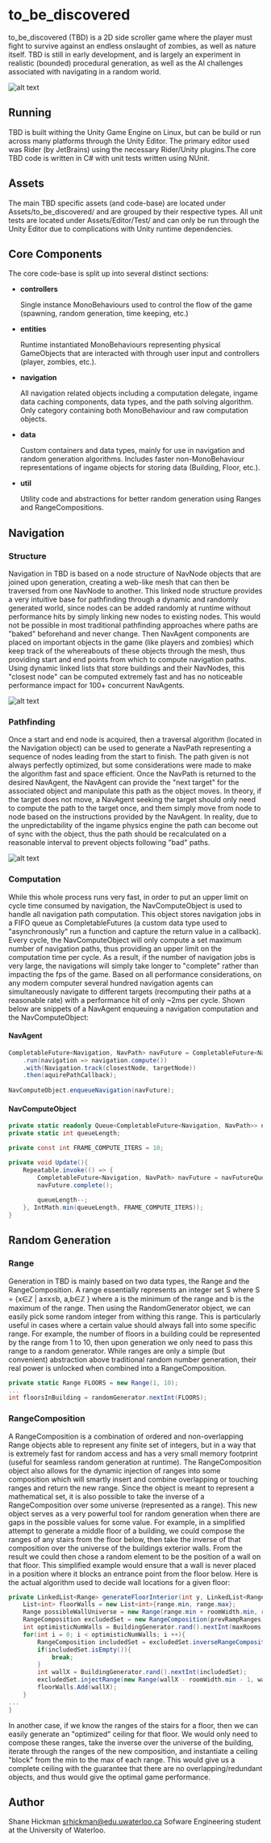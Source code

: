 to_be_discovered
========

to_be_discovered (TBD) is a 2D side scroller game where the player must fight to survive against an endless onslaught of zombies, as well as nature itself. TBD is still in early development, and is largely an experiment in realistic (bounded) procedural generation, as well as the AI challenges associated with navigating in a random world.

![alt text](img/main.png "Logo Title Text 1")


Running
-----

TBD is built withing the Unity Game Engine on Linux, but can be build or run across many platforms through the Unity Editor. The primary editor used was Rider (by JetBrains) using the necessary Rider/Unity plugins.The core TBD code is written in C# with unit tests written using NUnit.


Assets
-----

The main TBD specific assets (and code-base) are located under Assets/to_be_discovered/ and are grouped by their respective types. All unit tests are located under Assets/Editor/Test/ and can only be run through the Unity Editor due to complications with Unity runtime dependencies.


Core Components
-----

The core code-base is split up into several distinct sections:
* **controllers** 

	Single instance MonoBehaviours used to control the flow of the game (spawning, random generation, time keeping, etc.)

* **entities** 

	Runtime instantiated MonoBehaviours representing physical GameObjects that are interacted with through user input and controllers (player, zombies, etc.).

* **navigation** 

	All navigation related objects including a computation delegate, ingame data caching components, data types, and the path solving algorithm. Only category containing both MonoBehaviour and raw computation objects.

* **data** 

	Custom containers and data types, mainly for use in navigation and random generation algorithms. Includes faster non-MonoBehaviour representations of ingame objects for storing data (Building, Floor, etc.).

* **util** 

	Utility code and abstractions for better random generation using Ranges and RangeCompositions.


Navigation
-----

### Structure
Navigation in TBD is based on a node structure of NavNode objects that are joined upon generation, creating a web-like mesh that can then be traversed from one NavNode to another. This linked node structure provides a very intuitive base for pathfinding through a dynamic and randomly generated world, since nodes can be added randomly at runtime without performance hits by simply linking new nodes to existing nodes. This would not be possible in most traditional pathfinding approaches where paths are "baked" beforehand and never change. Then NavAgent components are placed on important objects in the game (like players and zombies) which keep track of the whereabouts of these objects through the mesh, thus providing start and end points from which to compute navigation paths. Using dynamic linked lists that store buildings and their NavNodes, this "closest node" can be computed extremely fast and has no noticeable performance impact for 100+ concurrent NavAgents.

![alt text](img/generation.png "Logo Title Text 1")

### Pathfinding
Once a start and end node is acquired, then a traversal algorithm (located in the Navigation object) can be used to generate a NavPath representing a sequence of nodes leading from the start to finish. The path given is not always perfectly optimized, but some considerations were made to make the algorithm fast and space efficient. Once the NavPath is returned to the desired NavAgent, the NavAgent can provide the "next target" for the associated object and manipulate this path as the object moves. In theory, if the target does not move, a NavAgent seeking the target should only need to compute the path to the target once, and them simply move from node to node based on the instructions provided by the NavAgent. In reality, due to the unpredictability of the ingame physics engine the path can become out of sync with the object, thus the path should be recalculated on a reasonable interval to prevent objects following "bad" paths.

![alt text](img/navigation.png "Logo Title Text 1")

### Computation
While this whole process runs very fast, in order to put an upper limit on cycle time consumed by navigation, the NavComputeObject is used to handle all navigation path computation. This object stores navigation jobs in a FIFO queue as CompletableFutures (a custom data type used to "asynchronously" run a function and capture the return value in a callback). Every cycle, the NavComputeObject will only compute a set maximum number of navigation paths, thus providing an upper limit on the computation time per cycle. As a result, if the number of navigation jobs is very large, the navigations will simply take longer to "complete" rather than impacting the fps of the game. Based on all performance considerations, on any modern computer several hundred navigation agents can simultaneously navigate to different targets (recomputing their paths at a reasonable rate) with a performance hit of only ~2ms per cycle. Shown below are snippets of a NavAgent enqueuing a navigation computation and the NavComputeObject:
#### NavAgent
```cs
CompletableFuture<Navigation, NavPath> navFuture = CompletableFuture<Navigation, NavPath>
	.run(navigation => navigation.compute())
	.with(Navigation.track(closestNode, targetNode))
	.then(aquirePathCallback);
			
NavComputeObject.enqueueNavigation(navFuture);
```
#### NavComputeObject
```cs
private static readonly Queue<CompletableFuture<Navigation, NavPath>> navFutureQueue = new Queue<CompletableFuture<Navigation, NavPath>>();
private static int queueLength;

private const int FRAME_COMPUTE_ITERS = 10;

private void Update(){
	Repeatable.invoke(() => {
		CompletableFuture<Navigation, NavPath> navFuture = navFutureQueue.Dequeue();
		navFuture.complete();
	
		queueLength--;
	}, IntMath.min(queueLength, FRAME_COMPUTE_ITERS));
}
```

Random Generation
-----

### Range
Generation in TBD is mainly based on two data types, the Range and the RangeComposition. A range essentially represents an integer set S where S = {x∈ℤ | a≤x≤b, a,b∈ℤ } where a is the minimum of the range and b is the maximum of the range. Then using the RandomGenerator object, we can easily pick some random integer from withing this range. This is particularly useful in cases where a certain value should always fall into some specific range. For example, the number of floors in a building could be represented by the range from 1 to 10, then upon generation we only need to pass this range to a random generator. While ranges are only a simple (but convenient) abstraction above traditional random number generation, their real power is unlocked when combined into a RangeComposition. 
```cs
private static Range FLOORS = new Range(1, 10);
...
int floorsInBuilding = randomGenerator.nextInt(FLOORS);
```

### RangeComposition
A RangeComposition is a combination of ordered and non-overlapping Range objects able to represent any finite set of integers, but in a way that is extremely fast for random access and has a very small memory footprint (useful for seamless random generation at runtime). The RangeComposition object also allows for the dynamic injection of ranges into some composition which will smartly insert and combine overlapping or touching ranges and return the new range. Since the object is meant to represent a mathematical set, it is also possible to take the inverse of a RangeComposition over some universe (represented as a range). This new object serves as a very powerful tool for random generation when there are gaps in the possible values for some value. For example, in a simplified attempt to generate a middle floor of a building, we could compose the ranges of any stairs from the floor below, then take the inverse of that composition over the universe of the buildings exterior walls. From the result we could then chose a random element to be the position of a wall on that floor. This simplified example would ensure that a wall is never placed in a position where it blocks an entrance point from the floor below. Here is the actual algorithm used to decide wall locations for a given floor:
```cs
private LinkedList<Range> generateFloorInterior(int y, LinkedList<Range> prevRampRanges){
	List<int> floorWalls = new List<int>{range.min, range.max};
	Range possibleWallUniverse = new Range(range.min + roomWidth.min, range.max - roomWidth.min);
	RangeComposition excludedSet = new RangeComposition(prevRampRanges);
	int optimisticNumWalls = BuildingGenerator.rand().nextInt(maxRooms, x => Mathf.Pow(x, 2f));
	for(int i = 0; i < optimisticNumWalls; i ++){
		RangeComposition includedSet = excludedSet.inverseRangeComposition(possibleWallUniverse);
		if(includedSet.isEmpty()){
			break;
		}
		int wallX = BuildingGenerator.rand().nextInt(includedSet);
		excludedSet.injectRange(new Range(wallX - roomWidth.min - 1, wallX + roomWidth.min + 1));
		floorWalls.Add(wallX);
	}
...
}
```
In another case, if we know the ranges of the stairs for a floor, then we can easily generate an "optimized" ceiling for that floor. We would only need to compose these ranges, take the inverse over the universe of the building, iterate through the ranges of the new composition, and instantiate a ceiling "block" from the min to the max of each range. This would give us a complete ceiling with the guarantee that there are no overlapping/redundant objects, and thus would give the optimal game performance.


Author
-----

Shane Hickman <srhickman@edu.uwaterloo.ca> Sofware Engineering student at the University of Waterloo.

